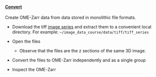 <h4 id="creation"><a href="#creation">Convert</a></h4>

Create OME-Zarr data from data stored in monolithic file formats.

- Download the tiff [image series](https://zenodo.org/records/14641498/files/tiff_series.zip?download=1) and extract them to a convenient local directory.
For example: `~/image_data_course/data/tiff/tiff_series`

- Open the files
    - Observe that the files are the z sections of the same 3D image.
- Convert the files to OME-Zarr independently and as a single group
- Inspect the OME-Zarr 

